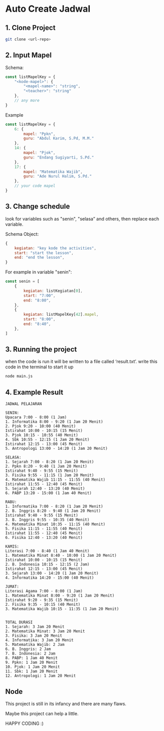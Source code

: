 # Auto Create Jadwal

## 1. Clone Project

```bash
git clone <url-repo>
```

## 2. Input Mapel

Schema:

```js
const listMapelKey = {
    "<kode-mapel>": {
        "<mapel-name>": "string",
        "<teacher>": "string"
    },
    // any more
}
```

Example

```js
const listMapelKey = {
    6: {
        mapel: "Ppkn",
        guru: "Abdul Karim, S.Pd, M.M."
    },
    14: {
        mapel: "Pjok",
        guru: "Endang Sugiyarti, S.Pd."
    },
    17: {
        mapel: "Matematika Wajib",
        guru: "Ade Nurul Halim, S.Pd."
    },
    // your code mapel
}
```

## 3. Change schedule

look for variables such as "senin", "selasa” and others, then replace each variable.

Schema Object:

```js
{
    kegiatan: "key kode the activities",
    start: "start the lesson",
    end: "end the lesson",
}
```

For example in variable "senin":

```js
const senin = [
    {
        kegiatan: listKegiatan[0],
        start: "7:00",
        end: "8:00",
    },
    {
        kegiatan: listMapelKey[42].mapel,
        start: "8:00",
        end: "8:40",
    },
]
```

## 3. Running the project

when the code is run it will be written to a file called ‘result.txt’.
write this code in the terminal to start it up

```bash
node main.js
```

## 4. Example Result

```
JADWAL PELAJARAN

SENIN:
Upacara 7:00 - 8:00 (1 Jam)
1. Informatika 8:00 - 9:20 (1 Jam 20 Menit)
2. Pjok 9:20 - 10:00 (40 Menit)
Istirahat 10:00 - 10:15 (15 Menit)
3. Pjok 10:15 - 10:55 (40 Menit)
4. Sbk 10:55 - 12:15 (1 Jam 20 Menit)
Istirahat 12:15 - 13:00 (45 Menit)
5. Antropologi 13:00 - 14:20 (1 Jam 20 Menit)

SELASA:
1. Sejarah 7:00 - 8:20 (1 Jam 20 Menit)
2. Ppkn 8:20 - 9:40 (1 Jam 20 Menit)
Istirahat 9:40 - 9:55 (15 Menit)
3. Fisika 9:55 - 11:15 (1 Jam 20 Menit)
4. Matematika Wajib 11:15 - 11:55 (40 Menit)
Istirahat 11:55 - 12:40 (45 Menit)
5. Sejarah 12:40 - 13:20 (40 Menit)
6. PABP 13:20 - 15:00 (1 Jam 40 Menit)

RABU:
1. Informatika 7:00 - 8:20 (1 Jam 20 Menit)
2. B. Inggris 8:20 - 9:40 (1 Jam 20 Menit)
Istirahat 9:40 - 9:55 (15 Menit)
3. B. Inggris 9:55 - 10:35 (40 Menit)
4. Matematika Minat 10:35 - 11:15 (40 Menit)
5. Fisika 11:15 - 11:55 (40 Menit)
Istirahat 11:55 - 12:40 (45 Menit)
6. Fisika 12:40 - 13:20 (40 Menit)

KAMIS:
Literasi 7:00 - 8:40 (1 Jam 40 Menit)
1. Matematika Minat 8:40 - 10:00 (1 Jam 20 Menit)
Istirahat 10:00 - 10:15 (15 Menit)
2. B. Indonesia 10:15 - 12:15 (2 Jam)
Istirahat 12:15 - 13:00 (45 Menit)
3. Sejarah 13:00 - 14:20 (1 Jam 20 Menit)
4. Informatika 14:20 - 15:00 (40 Menit)

JUMAT:
Literasi Agama 7:00 - 8:00 (1 Jam)
1. Matematika Minat 8:00 - 9:20 (1 Jam 20 Menit)
Istirahat 9:20 - 9:35 (15 Menit)
2. Fisika 9:35 - 10:15 (40 Menit)
3. Matematika Wajib 10:15 - 11:35 (1 Jam 20 Menit)


TOTAL DURASI
1. Sejarah: 3 Jam 20 Menit
2. Matematika Minat: 3 Jam 20 Menit
3. Fisika: 3 Jam 20 Menit
4. Informatika: 3 Jam 20 Menit
5. Matematika Wajib: 2 Jam
6. B. Inggris: 2 Jam
7. B. Indonesia: 2 Jam
8. PABP: 1 Jam 40 Menit
9. Ppkn: 1 Jam 20 Menit
10. Pjok: 1 Jam 20 Menit
11. Sbk: 1 Jam 20 Menit
12. Antropologi: 1 Jam 20 Menit
```

## Node
This project is still in its infancy and there are many flaws.

Maybe this project can help a little.

HAPPY CODING :)